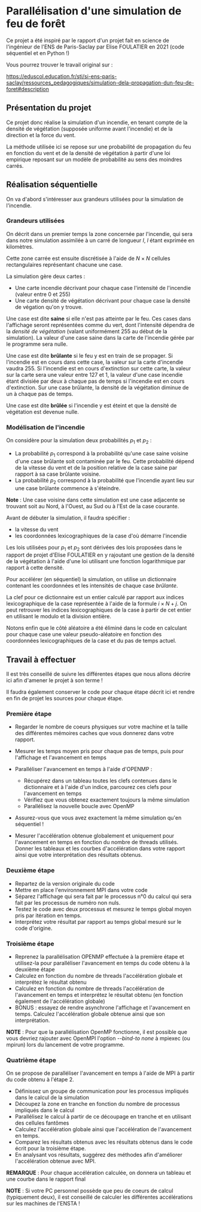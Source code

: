 # Parallélisation d'une simulation de feu de forêt

Ce projet a été inspiré par le rapport d'un projet fait en science de l'ingénieur de l'ENS de Paris-Saclay par Elise FOULATIER en 2021 (code séquentiel et en Python !)

Vous pourrez trouver le travail original sur :

https://eduscol.education.fr/sti/si-ens-paris-saclay/ressources_pedagogiques/simulation-dela-propagation-dun-feu-de-foret#description

## Présentation du projet

Ce projet donc réalise la simulation d'un incendie, en tenant compte de la densité de végétation (supposée uniforme avant l'incendie) et de la direction et la force du vent.

La méthode utilisée ici se repose sur une probabilité de propagation du feu en fonction du vent et de la densité de végétation à partir d'une loi empirique reposant sur un modèle de probabilité au sens des moindres carrés.

## Réalisation séquentielle

On va d'abord s'intéresser aux grandeurs utilisées pour la simulation de l'incendie.

### Grandeurs utilisées

On décrit dans un premier temps la zone concernée par l'incendie, qui sera dans notre simulation assimilée à un carré de longueur *l*, *l* étant exprimée en kilomètres. 

Cette zone carrée est ensuite discrétisée à l'aide de $N\times N$ cellules rectangulaires représentant chacune une case.

La simulation gère deux cartes :

- Une carte incendie décrivant pour chaque case l'intensité de l'incendie (valeur entre 0 et 255)
- Une carte densité de végétation décrivant pour chaque case la densité de végation qu'on y trouve.

Une case est dite **saine** si elle n'est pas atteinte par le feu. Ces cases dans l'affichage seront représentées comme du vert, dont l'intensité dépendra de la *densité de végétation* (valant uniformément 255 au début de la simulation). La valeur d'une case saine dans la carte de l'incendie gérée par le programme sera nulle.

Une case est dite **brûlante** si le feu y est en train de se propager. Si l'incendie est en cours dans cette case, la valeur sur la carte d'incendie vaudra 255. Si l'incendie est en cours d'extinction sur cette carte, la valeur sur la carte sera une valeur entre 127 et 1, la valeur d'une case incendie étant divisiée par deux à chaque pas de temps si l'incendie est en cours d'extinction. Sur une case brûlante, la densité de la végétation diminue de un à chaque pas de temps.

Une case est dite **brûlée** si l'incendie y est éteint et que la densité de végétation est devenue nulle.

### Modélisation de l'incendie

On considère pour la simulation deux probabilités $p_{1}$ et $p_{2}$ : 

- La probabilité $p_{1}$ correspond à la probabilité qu'une case saine voisine d'une case brûlante soit contaminée par le feu. Cette probabilité dépend de la vitesse du vent et de la position relative de la case saine par rapport à sa case brûlante voisine.
- La probabilité $p_{2}$ correspond à la probabilité que l'incendie ayant lieu sur une case brûlante commence à s'éteindre.

**Note** : Une case voisine dans cette simulation est une case adjacente se trouvant soit au Nord, à l'Ouest, au Sud ou à l'Est de la case courante.

Avant de débuter la simulation, il faudra spécifier :

- la vitesse du vent
- les coordonnées lexicographiques de la case d'où démarre l'incendie

Les lois utilisées pour $p_{1}$ et $p_{2}$ sont dérivées des lois proposées dans le rapport de projet d'Elise FOULATIER en y rajoutant une gestion de la densité de la végétation à l'aide d'une loi utilisant 
une fonction logarithmique par rapport à cette densité.

Pour accélérer (en séquentiel) la simulation, on utilise un dictionnaire contenant les coordonnées et les intensités de chaque case *brûlante*.

La clef pour ce dictionnaire est un entier calculé par rapport aux indices
lexicographique de la case représentée à l'aide de la formule $i\times N + j$. On peut retrouver les indices lexicographiques de la case à partir de cet entier en utilisant le modulo et la division entière.

Notons enfin que le côté aléatoire a été éliminé dans le code en calculant pour chaque case une valeur pseudo-aléatoire en fonction des coordonnées lexicographiques de la case et du pas de temps actuel.

## Travail à effectuer

Il est très conseillé de suivre les différentes étapes que nous allons décrire ici afin d'amener le projet à son terme !

Il faudra également conserver le code pour chaque étape décrit ici et rendre en fin de projet les sources pour chaque étape.

### Première étape

- Regarder le nombre de coeurs physiques sur votre machine et la taille des différentes mémoires caches que vous donnerez dans votre rapport.
- Mesurer les temps moyen pris pour chaque pas de temps, puis pour l'affichage et l'avancement en temps
- Paralléliser l'avancement en temps à l'aide d'OPENMP :

  - Récupérez dans un tableau toutes les clefs contenues dans le dictionnaire et à l'aide d'un indice, parcourez ces clefs pour l'avancement en temps
  - Vérifiez que vous obtenez exactement toujours la même simulation
  - Parallélisez la nouvelle boucle avec OpenMP
- Assurez-vous que vous avez exactement la même simulation qu'en séquentiel !
- Mesurer l'accélération obtenue globalement et uniquement pour l'avancement en temps en fonction du nombre de threads utilisés. Donner les tableaux et les courbes d'accélération dans votre rapport ainsi que votre interprétation des résultats obtenus.

### Deuxième étape 

- Repartez de la version originale du code
- Mettre en place l'environnement MPI dans votre code
- Séparez l'affichage qui sera fait par le processus n°0 du calcul qui sera fait par les processus de numéro non nuls.
- Testez le code avec deux processus et  mesurez le temps global moyen pris par itération en temps.
- Interprétez votre résultat par rapport au temps global mesuré sur le code d'origine.

### Troisième étape 

- Reprenez la parallélisation OPENMP effectuée à la première étape et utilisez-la pour paralléliser l'avancement en temps du code obtenu à la deuxième étape
- Calculez en fonction du nombre de threads l'accélération globale et interprétez le résultat obtenu
- Calculez en fonction du nombre de threads l'accélération de l'avancement en temps et interprétez le résultat obtenu (en fonction également de l'accélération globale)
- BONUS : essayez de rendre asynchrone l'affichage et l'avancement en temps. Calculez l'accélération globale obtenue ainsi que son interprétation.

**NOTE** : Pour que la parallélisation OpenMP fonctionne, il est possible que vous devriez rajouter avec OpenMPI l'option *--bind-to none* à mpiexec (ou mpirun) lors du lancement de votre programme.

### Quatrième étape

On se propose de paralléliser l'avancement en temps à l'aide de MPI
à partir du code obtenu à l'étape 2.

- Définissez un groupe de communication pour les processus impliqués dans le calcul de la simulation
- Découpez la zone en tranche en fonction du nombre de processus impliqués dans le calcul
- Parallélisez le calcul à partir de ce découpage en tranche et en utilisant des cellules fantômes
- Calculez l'accélération globale ainsi que l'accélération de l'avancement en temps.
- Comparez les résultats obtenus avec les résultats obtenus dans le code écrit pour la troisième étape.
- En analysant vos résultats, suggérez des méthodes afin d'améliorer l'accélération obtenue avec MPI.

**REMARQUE** : Pour chaque accélération calculée, on donnera un tableau et une courbe dans le rapport final

**NOTE** : Si votre PC personnel possède que peu de coeurs de calcul (typiquement deux), il est conseillé de calculer les différentes accélérations sur les machines de l'ENSTA !

